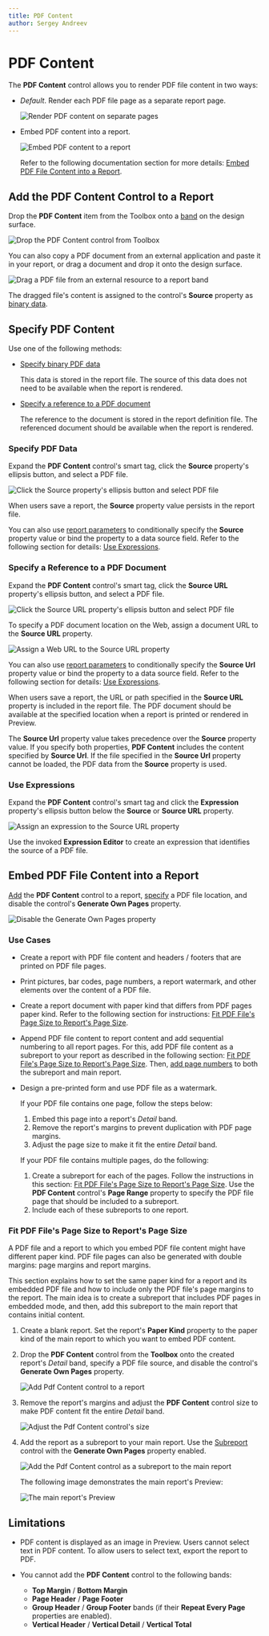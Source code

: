 ```yaml
---
title: PDF Content
author: Sergey Andreev
---
```


# PDF Content

The **PDF Content** control allows you to render PDF file content in two ways:

* *Default*. Render each PDF file page as a separate report page.
    
    ![Render PDF content on separate pages](../../../../../images/eurd-win-pdf-content-diagram.png)

* Embed PDF content into a report.

    ![Embed PDF content to a report](../../../../../images/xrpdfcontent-generate-own-pages-on.png)

    Refer to the following documentation section for more details: [Embed PDF File Content into a Report](#embed-pdf-file-content-into-a-report).

## Add the PDF Content Control to a Report

Drop the **PDF Content** item from the Toolbox onto a [band](../../introduction-to-banded-reports.md) on the design surface.

![Drop the PDF Content control from Toolbox](../../../../../images/xrpdfcontent-drop-from-toolbox.png)

You can also copy a PDF document from an external application and paste it in your report, or drag a document and drop it onto the design surface.

![Drag a PDF file from an external resource to a report band](../../../../../images/xrpdfcontent-drag-file.png)

The dragged file's content is assigned to the control's **Source** property as [binary data](#specify-pdf-data).

## Specify PDF Content

Use one of the following methods:

* [Specify binary PDF data](#specify-pdf-data)

    This data is stored in the report file. The source of this data does not need to be available when the report is rendered.

* [Specify a reference to a PDF document](#specify-a-reference-to-a-pdf-document)

    The reference to the document is stored in the report definition file. The referenced document should be available when the report is rendered.

### Specify PDF Data

Expand the **PDF Content** control's smart tag, click the **Source** property's ellipsis button, and select a PDF file.

![Click the Source property's ellipsis button and select PDF file](../../../../../images/xrpdfcontent-source-ellipsis.png)

When users save a report, the **Source** property value persists in the report file.

You can also use [report parameters](../../shape-report-data/use-report-parameters.md) to conditionally specify the **Source** property value or bind the property to a data source field. Refer to the following section for details: [Use Expressions](#use-expressions).

### Specify a Reference to a PDF Document

Expand the **PDF Content** control's smart tag, click the **Source URL** property's ellipsis button, and select a PDF file.

![Click the Source URL property's ellipsis button and select PDF file](../../../../../images/xrpdfcontent-sourceurl-ellipsis.png)

To specify a PDF document location on the Web, assign a document URL to the **Source URL** property.

![Assign a Web URL to the Source URL property](../../../../../images/xrpdfcontent-sourceurl.png)

You can also use [report parameters](../../shape-report-data/use-report-parameters.md) to conditionally specify the **Source Url** property value or bind the property to a data source field. Refer to the following section for details: [Use Expressions](#use-expressions).

When users save a report, the URL or path specified in the **Source URL** property is included in the report file. The PDF document should be available at the specified location when a report is printed or rendered in Preview.

The **Source Url** property value takes precedence over the **Source** property value. If you specify both properties, **PDF Content** includes the content specified by **Source Url**. If the file specified in the **Source Url** property cannot be loaded, the PDF data from the **Source** property is used.

### Use Expressions

Expand the **PDF Content** control's smart tag and click the **Expression** property's ellipsis button below the **Source** or **Source URL** property.

![Assign an expression to the Source URL property](../../../../../images/xrpdfcontent-sourceurl-expression.png)

Use the invoked **Expression Editor** to create an expression that identifies the source of a PDF file.

## Embed PDF File Content into a Report

[Add](#add-the-pdf-content-control-to-a-report) the **PDF Content** control to a report, [specify](#specify-pdf-content) a PDF file location, and disable the control's **Generate Own Pages** property.

![Disable the Generate Own Pages property](../../../../../images/disable-generate-own-pages-property.png)

### Use Cases

* Create a report with PDF file content and headers / footers that are printed on PDF file pages.

* Print pictures, bar codes, page numbers, a report watermark, and other elements over the content of a PDF file.

* Create a report document with paper kind that differs from PDF pages paper kind. Refer to the following section for instructions: [Fit PDF File's Page Size to Report's Page Size](#fit-pdf-files-page-size-to-reports-page-size).

* Append PDF file content to report content and add sequential numbering to all report pages. For this, add PDF file content as a subreport to your report as described in the following section: [Fit PDF File's Page Size to Report's Page Size](#fit-pdf-files-page-size-to-reports-page-size). Then, [add page numbers](../../add-navigation/add-page-numbers.md) to both the subreport and main report. 

* Design a pre-printed form and use PDF file as a watermark.

    If your PDF file contains one page, follow the steps below:
    1. Embed this page into a report's *Detail* band.
    2. Remove the report's margins to prevent duplication with PDF page margins.
    3. Adjust the page size to make it fit the entire *Detail* band.

    If your PDF file contains multiple pages, do the following:
    1. Create a subreport for each of the pages. Follow the instructions in this section: [Fit PDF File's Page Size to Report's Page Size](#fit-pdf-files-page-size-to-reports-page-size). Use the **PDF Content** control's **Page Range** property to specify the PDF file page that should be included to a subreport.
    2. Include each of these subreports to one report.

### Fit PDF File's Page Size to Report's Page Size

A PDF file and a report to which you embed PDF file content might have different paper kind. PDF file pages can also be generated with double margins: page margins and report margins. 

This section explains how to set the same paper kind for a report and its embedded PDF file and how to include only the PDF file's page margins to the report. The main idea is to create a subreport that includes PDF pages in embedded mode, and then, add this subreport to the main report that contains initial content.

1. Create a blank report. Set the report's **Paper Kind** property to the paper kind of the main report to which you want to embed PDF content.

2. Drop the **PDF Content** control from the **Toolbox** onto the created report's _Detail_ band, specify a PDF file source, and disable the control's **Generate Own Pages** property.

    ![Add Pdf Content control to a report](../../../../../images/xrpdfcontent-add-to-a-report.png)

3. Remove the report's margins and adjust the **PDF Content** control size to make PDF content fit the entire *Detail* band.

    ![Adjust the Pdf Content control's size](../../../../../images/xrpdfcontent-adjust-size.png)

4. Add the report as a subreport to your main report. Use the [Subreport](subreport.md) control with the **Generate Own Pages** property enabled.

    ![Add the Pdf Content control as a subreport to the main report](../../../../../images/xrpdfcontent-add-as-subreport.png)

    The following image demonstrates the main report's Preview:

    ![The main report's Preview](../../../../../images/xrpdfcontent-main-report-preview.png)

## Limitations

* PDF content is displayed as an image in Preview. Users cannot select text in PDF content. To allow users to select text, export the report to PDF.

* You cannot add the **PDF Content** control to the following bands:
    * **Top Margin** / **Bottom Margin**
    * **Page Header** / **Page Footer**
    * **Group Header** / **Group Footer** bands (if their **Repeat Every Page** properties are enabled).
    * **Vertical Header** / **Vertical Detail** / **Vertical Total**
